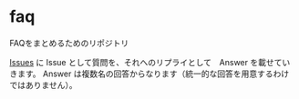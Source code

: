 # faq
FAQをまとめるためのリポジトリ

[Issues](https://github.com/monardajp/faq/issues) に Issue として質問を、それへのリプライとして　Answer を載せていきます。
Answer は複数名の回答からなります（統一的な回答を用意するわけではありません）。
